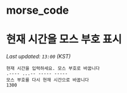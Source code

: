 # morse_code
# 현재 시간을 모스 부호 표시
<!-- MORSE_TIME_START -->
_Last updated: `13:00` (KST)_

```
현재 시간을 입력하세요. 모스 부호로 바꿉니다
.---- ...-- ----- -----
모스 부호를 다시 현재 시간으로 바꿉니다
1300
```
<!-- MORSE_TIME_END -->

